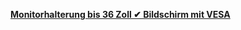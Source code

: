 [**Monitorhalterung bis 36 Zoll ✔ Bildschirm mit VESA**](https://www.monitorhalterung.de/vesa-monitor-halterung.html)